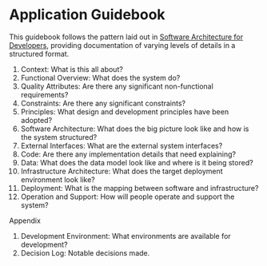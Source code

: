 # Application Guidebook

This guidebook follows the pattern laid out in [Software Architecture for Developers](https://softwarearchitecturefordevelopers.com/), providing documentation of varying levels of details in a structured format. 

1. Context: What is this all about? 
2. Functional Overview: What does the system do?
3. Quality Attributes: Are there any significant non-functional requirements?
4. Constraints: Are there any significant constraints?
5. Principles: What design and development principles have been adopted?
6. Software Architecture: What does the big picture look like and how is the system structured?
7. External Interfaces: What are the external system interfaces?
8. Code: Are there any implementation details that need explaining?
9. Data: What does the data model look like and where is it being stored?
10. Infrastructure Architecture: What does the target deployment environment look like?
11. Deployment: What is the mapping between software and infrastructure?
12. Operation and Support: How will people operate and support the system?

Appendix
1. Development Environment: What environments are available for development? 
2. Decision Log: Notable decisions made.
